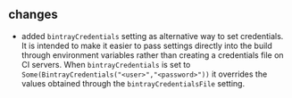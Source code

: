 ## changes

* added `bintrayCredentials` setting as alternative way to set credentials. It is intended to make it easier to pass settings directly into the build through environment variables rather than creating a credentials file on CI servers. When `bintrayCredentials` is set to `Some(BintrayCredentials("<user>","<password>"))` it overrides the values obtained through the `bintrayCredentialsFile` setting. 
